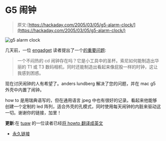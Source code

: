 # G5 闹钟

> 原文:[https://hackaday.com/2005/03/05/g5-alarm-clock/](https://hackaday.com/2005/03/05/g5-alarm-clock/)

![g5 alarm clock](../Images/cad0958ee3a8c77c8d214d5c8a95ed50.png)

几天前，一位 [engadget](http://www.engadget.com/) 读者提出了一个[的重要问题](http://www.engadget.com/entry/1234000400034389/):

> 一个不闷热的 cd 闹钟存在吗？它是小工具中的圣杯。索尼如何能制造出华丽的 T1 或 T3 数码相机，同时还能制造出看起来像屁股一样的时钟，这让我感到困惑。

现在讨厌闹钟的人有希望了。anders lundberg 解决了您的问题，并在 mac g5 外壳中内置了闹钟。

how to 是用瑞典语写的，但在通用语言 jpeg 中也有很好的记录。看起来他能够创建一个定制的 led 阵列，适合外壳的孔模式，同时使用每天闹钟的内脏来驱动这一切。谢谢你的链接，加里！

**更新**:在 [tuaw](http://apple.weblogsinc.com/) 的一位读者已经[将 howto 翻译成英文](http://apple.weblogsinc.com/entry/1234000870034515/#comments)

*   [永久链接](http://www.paulanders.com/G5-LED/)